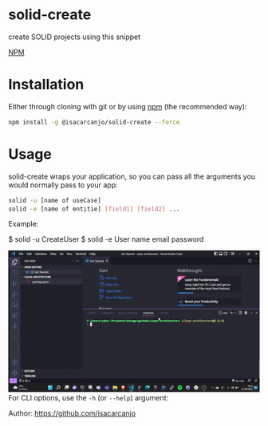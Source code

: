 # solid-create

create SOLID projects using this snippet

[NPM](https://www.npmjs.com/package/@isacarcanjo/solid-create)

# Installation

Either through cloning with git or by using [npm](http://npmjs.org) (the recommended way):

```bash
npm install -g @isacarcanjo/solid-create --force
```

# Usage

solid-create wraps your application, so you can pass all the arguments you would normally pass to your app:

```bash
solid -u [name of useCase]
solid -e [name of entitie] [field1] [field2] ...
```

Example:

$ solid -u CreateUser
$ solid -e User name email password
  

![example](https://raw.githubusercontent.com/isacarcanjo/solid-create/main/solid.gif)
For CLI options, use the `-h` (or `--help`) argument:

Author: https://github.com/isacarcanjo
